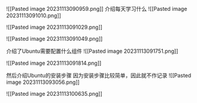 ![[Pasted image 20231113090959.png]]
介绍每天学习什么
![[Pasted image 20231113091010.png]]

![[Pasted image 20231113091029.png]]

![[Pasted image 20231113091049.png]]

介绍了Ubuntu需要配置什么组件
![[Pasted image 20231113091751.png]]

![[Pasted image 20231113091814.png]]

然后介绍Ubuntu的安装步骤
因为安装步骤比较简单，因此就不作记录
![[Pasted image 20231113093056.png]]

![[Pasted image 20231113100635.png]]
